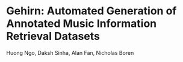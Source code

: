 # Gehirn: Automated Generation of Annotated Music Information Retrieval Datasets

Huong Ngo, Daksh Sinha, Alan Fan, Nicholas Boren

